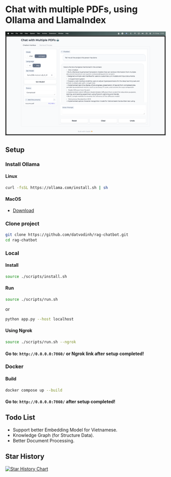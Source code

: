 # Chat with multiple PDFs, using Ollama and LlamaIndex

![alt text](assets/demo.png)

## Setup

### Install Ollama

#### Linux

```bash
curl -fsSL https://ollama.com/install.sh | sh
```

#### MacOS

- [Download](https://ollama.com/)

### Clone project

```bash
git clone https://github.com/datvodinh/rag-chatbot.git
cd rag-chatbot
```

### Local

#### Install

```bash
source ./scripts/install.sh
```

#### Run

```bash
source ./scripts/run.sh
```

or

```bash
python app.py --host localhost
```

#### Using Ngrok

```bash
source ./scripts/run.sh --ngrok
```

#### Go to: `http://0.0.0.0:7860/` or Ngrok link after setup completed!

### Docker

#### Build

```bash
docker compose up --build
```

#### Go to: `http://0.0.0.0:7860/` after setup completed!

## Todo List

- Support better Embedding Model for Vietnamese.
- Knowledge Graph (for Structure Data).
- Better Document Processing.

## Star History

[![Star History Chart](https://api.star-history.com/svg?repos=datvodinh/rag-chatbot.git&type=Timeline)](https://star-history.com/#datvodinh/rag-chatbot.git&Timeline)